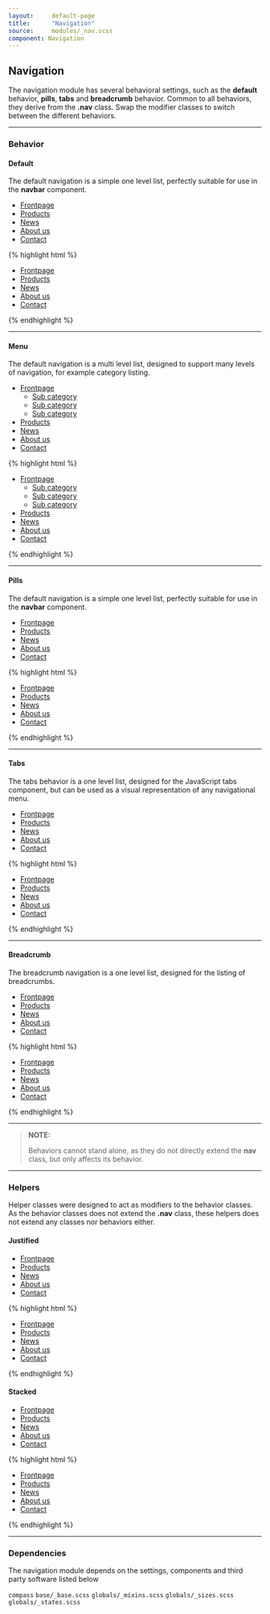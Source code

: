 ```yaml
---
layout:		default-page
title:		"Navigation"
source:		modules/_nav.scss
component: Navigation
---
```



Navigation
---------

The navigation module has several behavioral settings, such as the **default** behavior, **pills**, **tabs** and **breadcrumb** behavior. Common to all behaviors, they derive from the **.nav** class. Swap the modifier classes to switch between the different behaviors.

----------

### Behavior

#### Default

The default navigation is a simple one level list, perfectly suitable for use in the **navbar** component.

<div class="m-browser">
  <div class="browser">
    <div class="image">
      <div class="content">
        <ul class="nav nav-default">
          <li class="active"><a href="#">Frontpage</a></li>
          <li><a href="#">Products</a></li>
          <li><a href="#">News</a></li>
          <li><a href="#">About us</a></li>
          <li><a href="#">Contact</a></li>
        </ul>
      </div>
    </div>
  </div>
{% highlight html %}
<ul class="nav nav-default">
    <li class="active"><a href="#">Frontpage</a></li>
    <li><a href="#">Products</a></li>
    <li><a href="#">News</a></li>
    <li><a href="#">About us</a></li>
    <li><a href="#">Contact</a></li>
</ul>
{% endhighlight %}
</div>

----------

#### Menu

The default navigation is a multi level list, designed to support many levels of navigation, for example category listing.

<div class="m-browser">
  <div class="browser">
    <div class="image">
      <div class="content">
        <ul class="nav nav-menu">
            <li class="active">
              <a href="#">Frontpage</a>
              <ul>
                <li><a href="#">Sub category</a></li>
                <li><a href="#">Sub category</a></li>
                <li><a href="#">Sub category</a></li>
              </ul>
            </li>
            <li><a href="#">Products</a></li>
            <li><a href="#">News</a></li>
            <li><a href="#">About us</a></li>
            <li><a href="#">Contact</a></li>
        </ul>
      </div>
    </div>
  </div>
{% highlight html %}
<ul class="nav nav-menu">
    <li class="active">
      <a href="#">Frontpage</a>
      <ul>
        <li><a href="#">Sub category</a></li>
        <li><a href="#">Sub category</a></li>
        <li><a href="#">Sub category</a></li>
      </ul>
    </li>
    <li><a href="#">Products</a></li>
    <li><a href="#">News</a></li>
    <li><a href="#">About us</a></li>
    <li><a href="#">Contact</a></li>
</ul>
{% endhighlight %}
</div>

----------


#### Pills

The default navigation is a simple one level list, perfectly suitable for use in the **navbar** component.

<div class="m-browser">
  <div class="browser">
    <div class="image">
      <div class="content">
        <ul class="nav nav-pills">
          <li class="active"><a href="#">Frontpage</a></li>
          <li><a href="#">Products</a></li>
          <li><a href="#">News</a></li>
          <li><a href="#">About us</a></li>
          <li><a href="#">Contact</a></li>
        </ul>
      </div>
    </div>
  </div>
{% highlight html %}
<ul class="nav nav-pills">
    <li class="active"><a href="#">Frontpage</a></li>
    <li><a href="#">Products</a></li>
    <li><a href="#">News</a></li>
    <li><a href="#">About us</a></li>
    <li><a href="#">Contact</a></li>
</ul>
{% endhighlight %}
</div>

----------


#### Tabs

The tabs behavior is a one level list, designed for the JavaScript tabs component, but can be used as a visual representation of any navigational menu.

<div class="m-browser">
  <div class="browser">
    <div class="image">
      <div class="content">
        <ul class="nav nav-tabs">
          <li class="active"><a href="#">Frontpage</a></li>
          <li><a href="#">Products</a></li>
          <li><a href="#">News</a></li>
          <li><a href="#">About us</a></li>
          <li><a href="#">Contact</a></li>
        </ul>
      </div>
    </div>
  </div>
{% highlight html %}
<ul class="nav nav-tabs">
    <li class="active"><a href="#">Frontpage</a></li>
    <li><a href="#">Products</a></li>
    <li><a href="#">News</a></li>
    <li><a href="#">About us</a></li>
    <li><a href="#">Contact</a></li>
</ul>
{% endhighlight %}
</div>


----------


#### Breadcrumb

The breadcrumb navigation is a one level list, designed for the listing of breadcrumbs.

<div class="m-browser">
  <div class="browser">
    <div class="image">
      <div class="content">
        <ul class="nav nav-breadcrumb">
          <li><a href="#">Frontpage</a></li>
          <li><a href="#">Products</a></li>
          <li><a href="#">News</a></li>
          <li><a href="#">About us</a></li>
          <li><a href="#">Contact</a></li>
        </ul>
      </div>
    </div>
  </div>
{% highlight html %}
<ul class="nav nav-breadcrumb">
  <li><a href="#">Frontpage</a></li>
  <li><a href="#">Products</a></li>
  <li><a href="#">News</a></li>
  <li><a href="#">About us</a></li>
  <li><a href="#">Contact</a></li>
</ul>
{% endhighlight %}
</div>


----------

> **NOTE:**
> 
> Behaviors cannot stand alone, as they do not directly extend the **nav** class, but only affects its behavior.

----------

### Helpers

Helper classes were designed to act as modifiers to the behavior classes. As the behavior classes does not extend the **.nav** class, these helpers does not extend any classes nor behaviors either.

#### Justified

<div class="m-browser">
  <div class="browser">
    <div class="image">
      <div class="content">
        <ul class="nav nav-pills nav-justified">
          <li><a href="#">Frontpage</a></li>
          <li><a href="#">Products</a></li>
          <li><a href="#">News</a></li>
          <li><a href="#">About us</a></li>
          <li><a href="#">Contact</a></li>
        </ul>
      </div>
    </div>
  </div>
{% highlight html %}
<ul class="nav nav-pills nav-justified">
  <li><a href="#">Frontpage</a></li>
  <li><a href="#">Products</a></li>
  <li><a href="#">News</a></li>
  <li><a href="#">About us</a></li>
  <li><a href="#">Contact</a></li>
</ul>
{% endhighlight %}
</div>

#### Stacked

<div class="m-browser">
  <div class="browser">
    <div class="image">
      <div class="content">
        <ul class="nav nav-pills nav-stacked">
          <li><a href="#">Frontpage</a></li>
          <li><a href="#">Products</a></li>
          <li><a href="#">News</a></li>
          <li><a href="#">About us</a></li>
          <li><a href="#">Contact</a></li>
        </ul>
      </div>
    </div>
  </div>
{% highlight html %}
<ul class="nav nav-pills nav-stacked">
  <li><a href="#">Frontpage</a></li>
  <li><a href="#">Products</a></li>
  <li><a href="#">News</a></li>
  <li><a href="#">About us</a></li>
  <li><a href="#">Contact</a></li>
</ul>
{% endhighlight %}
</div>


----------

### Dependencies

The navigation module depends on the settings, components and third party software listed below

`compass` `base/_base.scss` `globals/_mixins.scss` `globals/_sizes.scss` `globals/_states.scss`

